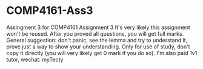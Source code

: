 # COMP4161-Ass3
Assingment 3 for COMP4161 Assignment 3
It's very likely this assignment won't be reused. After you proved all questions, you will get full marks. General suggestion: don't panic, see the lemma and try to understand it, prove just a way to show your understanding. Only for use of study, don't copy it directly (you will very likely get 0 mark if you do so). I'm also paid 1v1 tutor, wechat: myTecty
